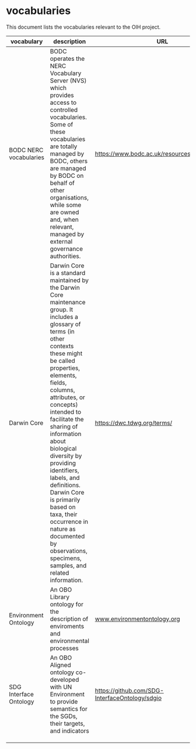 # vocabularies

This document lists the vocabularies relevant to the OIH project.

| vocabulary             | description                                                  | URL                                            | used by    | region |
| ---------------------- | ------------------------------------------------------------ | ---------------------------------------------- | ---------- | ------ |
| BODC NERC vocabularies | BODC operates the NERC Vocabulary Server (NVS) which provides access to controlled vocabularies. Some of these vocabularies are totally managed by BODC, others are managed by BODC on behalf of other organisations, while some are owned and, when relevant, managed by external governance authorities. | https://www.bodc.ac.uk/resources/vocabularies/ | OBIS       | global |
| Darwin Core            | Darwin Core is a standard maintained by the Darwin Core maintenance group. It includes a glossary of terms (in other contexts these might be called properties, elements, fields, columns, attributes, or concepts) intended to facilitate the sharing of information about biological diversity by providing identifiers, labels, and definitions. Darwin Core is primarily based on taxa, their occurrence in nature as documented by observations, specimens, samples, and related information. | https://dwc.tdwg.org/terms/                    | OBIS, GBIF | global |
| Environment Ontology | An OBO Library ontology for the description of enviroments and environmental processes |    www.environmentontology.org      |  Multiple communities, including UN organisations |    global    |
|   SDG Interface Ontology | An OBO Aligned ontology co-developed with UN Environment to provide semantics for the SGDs, their targets, and indicators   |   https://github.com/SDG-InterfaceOntology/sdgio                                          |    Multiple communities, UN Environment, CGIAR, Goverment of Karnataka (SDG8) | global
|                        |                                                              |                                                |            |        |
|                        |                                                              |                                                |            |        |
|                        |                                                              |                                                |            |        |

